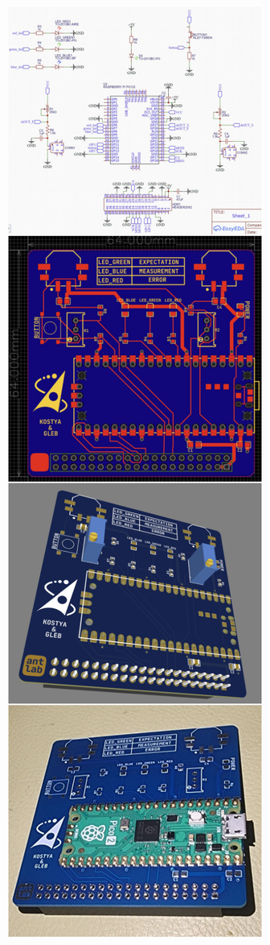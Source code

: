 ![1](https://github.com/GlebLarkin/Sound-speed-lab-improvement/blob/main/results/photo_1_2025-05-21_08-55-00.jpg)
![2](https://github.com/GlebLarkin/Sound-speed-lab-improvement/blob/main/results/photo_2_2025-05-21_08-55-00.jpg)
![3](https://github.com/GlebLarkin/Sound-speed-lab-improvement/blob/main/results/photo_3_2025-05-21_08-55-00.jpg)
![4](https://github.com/GlebLarkin/Sound-speed-lab-improvement/blob/main/results/photo_4_2025-05-21_08-55-00.jpg)
